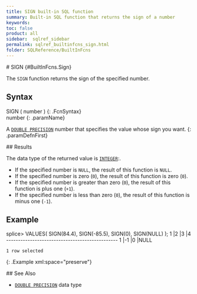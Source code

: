 ```yaml
---
title: SIGN built-in SQL function
summary: Built-in SQL function that returns the sign of a number
keywords:
toc: false
product: all
sidebar:  sqlref_sidebar
permalink: sqlref_builtinfcns_sign.html
folder: SQLReference/BuiltInFcns
---
```

<section>
<div class="TopicContent" data-swiftype-index="true" markdown="1">
# SIGN   {#BuiltInFcns.Sign}

The `SIGN` function returns the sign of the specified number.

## Syntax

<div class="fcnWrapperWide" markdown="1">
    SIGN ( number )
{: .FcnSyntax}

</div>
<div class="paramList" markdown="1">
number
{: .paramName}

A [`DOUBLE PRECISION`](sqlref_datatypes_doubleprecision.html) number
that specifies the value whose sign you want.
{: .paramDefnFirst}

</div>
## Results

The data type of the returned value is
[`INTEGER`](sqlref_builtinfcns_integer.html):.

* If the specified number is `NULL`, the result of this function is
  `NULL`.
* If the specified number is zero (`0`), the result of this function is
  zero (`0`).
* If the specified number is greater than zero (`0`), the result of this
  function is plus one (`+1`).
* If the specified number is less than zero (`0`), the result of this
  function is minus one (`-1`).

## Example

<div class="preWrapper" markdown="1">
    splice> VALUES( SIGN(84.4), SIGN(-85.5), SIGN(0), SIGN(NULL) );
    1          |2          |3          |4
    -----------------------------------------------
    1          |-1         |0          |NULL
    
    1 row selected
{: .Example xml:space="preserve"}

</div>
## See Also

* [`DOUBLE PRECISION`](sqlref_datatypes_doubleprecision.html) data type

</div>
</section>

